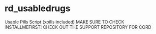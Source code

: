 # rd_usabledrugs
Usable Pills Script (xpills included)
MAKE SURE TO CHECK INSTALLMEFIRST!
CHECK OUT THE SUPPORT REPOSITORY FOR CORD 

